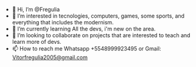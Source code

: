 - 👋 Hi, I’m @Fregulia
- 👀 I’m interested in tecnologies, computers, games, some sports, and everything that includes the modernism.
- 🌱 I’m currently learning All the devs, i'm new on the area.
- 💞️ I’m looking to collaborate on projects that are interested to teach and learn more of devs.
- 📫 How to reach me Whatsapp +5548999923495 or Gmail: Vitorfregulia2005@gmail.com

<!---
Fregulia/Fregulia is a ✨ special ✨ repository because its `README.md` (this file) appears on your GitHub profile.
You can click the Preview link to take a look at your changes.
--->
